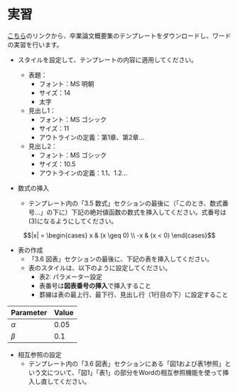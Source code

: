 # 実習

[こちら](https://ise-hp.ws.hosei.ac.jp/wp/wp-content/uploads/grad_abst_kit_WORD.zip)のリンクから、卒業論文概要集のテンプレートをダウンロードし、ワードの実習を行います。

- スタイルを設定して、テンプレートの内容に適用してください。
  - 表題：
    - フォント：MS 明朝
    - サイズ：14
    - 太字
  - 見出し1：
    - フォント：MS ゴシック
    - サイズ：11
    - アウトラインの定義：第1章、第2章...
  - 見出し2：
    - フォント：MS ゴシック
    - サイズ：10.5
    - アウトラインの定義：1.1、1.2...

- 数式の挿入
  - テンプレート内の「3.5 数式」セクションの最後に（「このとき、数式番号...」の下に）下記の絶対値函数の数式を挿入してください。式番号は(3)になるようにしてください。
  
$$|x| = \begin{cases}
            x & (x \geq 0) \\
            -x & (x < 0)
          \end{cases}$$

- 表の作成
  - 「3.6 図表」セクションの最後に、下記の表を挿入してください。
  - 表のスタイルは、以下のように設定してください。
    - 表2: パラメーター設定
    - 表番号は**図表番号の挿入**で挿入すること
    - 罫線は表の最上行、最下行、見出し行（1行目の下）に設定すること

| Parameter | Value |
| --------- | ----- |
| $\alpha$  | 0.05  |
| $\beta$   | 0.1   |

- 相互参照の設定
  - テンプレート内の「3.6 図表」セクションにある「図1および表1参照」という文について、「図1」「表1」の部分をWordの相互参照機能を使って挿入し直してください。